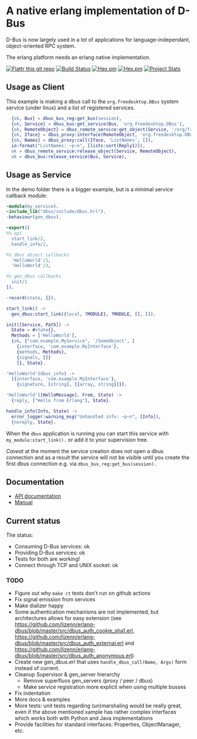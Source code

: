 A native erlang implementation of D-Bus
==============================================

D-Bus is now largely used in a lot of applications for
language-independant, object-oriented RPC system.

The erlang platform needs an erlang native implementation.

[![Flattr this git repo](http://api.flattr.com/button/flattr-badge-large.png)](https://flattr.com/submit/auto?user_id=jeanparpaillon&url=https://github.com/lizenn/erlang-dbus.git&title=erlang-dbus&language=erlang&tags=github&category=software)
[![Build Status](https://travis-ci.org/lizenn/erlang-dbus.svg?branch=master)](https://travis-ci.org/lizenn/erlang-dbus)
[![Hex.pm](https://img.shields.io/hexpm/v/dbus.svg)](https://hex.pm/packages/dbus)
[![Hex.pm](https://img.shields.io/hexpm/dt/dbus.svg)](https://hex.pm/packages/dbus)
[![Project Stats](https://www.openhub.net/p/erlang-dbus2/widgets/project_thin_badge.gif)](https://www.openhub.net/p/erlang-dbus2)

## Usage as Client

This example is making a dbus call to the `org.freedesktop.DBus` system service (under linux) and a list of registered services.

```erlang
  {ok, Bus} = dbus_bus_reg:get_bus(session),
  {ok, Service} = dbus_bus:get_service(Bus, 'org.freedesktop.DBus'),
  {ok, RemoteObject} = dbus_remote_service:get_object(Service, '/org/freedesktop/DBus'),
  {ok, Iface} = dbus_proxy:interface(RemoteObject, 'org.freedesktop.DBus'),
  {ok, Names} = dbus_proxy:call(Iface, 'ListNames', []),
  io:format("ListNames: ~p~n", [lists:sort(Reply1)]),
  ok = dbus_remote_service:release_object(Service, RemoteObject),
  ok = dbus_bus:release_service(Bus, Service),
```

## Usage as Service

In the demo folder there is a bigger example, but is a minimal service callback module:

```erlang
-module(my_service).
-include_lib("dbus/include/dbus.hrl").
-behaviour(gen_dbus).

-export([
%% api
  start_link/2,
  handle_info/2,

%% dbus object callbacks
  'HelloWorld'/1,
  'HelloWorld'/3,

%% gen_dbus callbacks
  init/1
]).

-record(state, {}).

start_link() ->
  gen_dbus:start_link({local, ?MODULE}, ?MODULE, [], []).

init([Service, Path]) ->
  State = #state{},
  Methods = ['HelloWorld'],
  {ok, {"com.example.MyService", '/SomeObject', [
    {interface, 'com.example.MyInterface'},
    {methods, Methods},
    {signals, []}
    ]}, State}.

'HelloWorld'(dbus_info) ->
  [{interface, 'com.example.MyInterface'},
    {signature, [string], [{array, string}]}].

'HelloWorld'([HelloMessage], From, State) ->
  {reply, ["Hello from Erlang"], State}.

handle_info(Info, State) ->
  error_logger:warning_msg("Unhandled info: ~p~n", [Info]),
  {noreply, State}.

```

When the `dbus` application is running you can start this service with `my_module:start_link().` or add it to your supervision tree.

*Caveat* at the moment the service creation does not open a dbus connection and as a result the service will not be visible until you create the first dbus connection e.g. via `dbus_bus_reg:get_bus(session).`

## Documentation

* [API documentation](doc/README.md)
* [Manual](https://github.com/lizenn/erlang-dbus/wiki)

## Current status

The status: 
* Consuming D-Bus services: ok
* Providing D-Bus services: ok
* Tests for both are working!
* Connect through TCP and UNIX socket: ok

### TODO
* Figure out why `make ct` tests don't run on github actions
* Fix signal emission from services
* Make dializer happy
* Some authentication mechanisms are not implemented, but architectures allows for easy extension (see https://github.com/lizenn/erlang-dbus/blob/master/src/dbus_auth_cookie_sha1.erl, https://github.com/lizenn/erlang-dbus/blob/master/src/dbus_auth_external.erl and https://github.com/lizenn/erlang-dbus/blob/master/src/dbus_auth_anonymous.erl)
* Create new gen_dbus.erl that uses `handle_dbus_call(Name, Args)` form instead of current.
* Cleanup Supervisor & gen_server hierarchy
  * Remove superfluos gen_servers (proxy / peer / dbus)
  * Make service registration more explicit when using multiple busses
* Fix indentation
* More docs & examples
* More tests: unit tests regarding (un)marshaling would be really great, even if the above mentioned xample has rather complex interfaces which works both with Python and Java implementations
* Provide facilities for standard interfaces: Properties, ObjectManager, etc.
